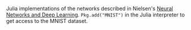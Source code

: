 Julia implementations of the networks described in Nielsen's [Neural Networks and Deep Learning](http://neuralnetworksanddeeplearning.com/). `Pkg.add("MNIST")` in the Julia interpreter to get access to the MNIST dataset. 
